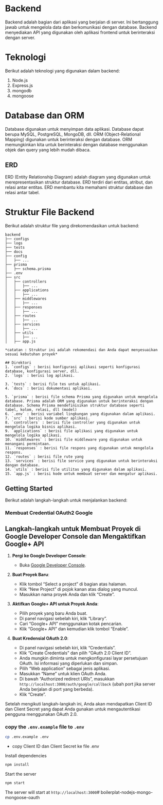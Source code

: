 # Backend

Backend adalah bagian dari aplikasi yang berjalan di server. Ini bertanggung jawab untuk mengelola data dan berkomunikasi dengan database. Backend menyediakan API yang digunakan oleh aplikasi frontend untuk berinteraksi dengan server.

# Teknologi

Berikut adalah teknologi yang digunakan dalam backend:

1. Node.js
2. Express.js
3. mongodb 
4. mongoose

# Database dan ORM

Database digunakan untuk menyimpan data aplikasi. Database dapat berupa MySQL, PostgreSQL, MongoDB, dll. ORM (Object-Relational Mapping) digunakan untuk berinteraksi dengan database. ORM memungkinkan kita untuk berinteraksi dengan database menggunakan objek dan query yang lebih mudah dibaca.

## ERD 

ERD (Entity Relationship Diagram) adalah diagram yang digunakan untuk merepresentasikan struktur database. ERD terdiri dari entitas, atribut, dan relasi antar entitas. ERD membantu kita memahami struktur database dan relasi antar tabel.

# Struktur File Backend

Berikut adalah struktur file yang direkomendasikan untuk backend:

```
backend
├── configs
├── logs
├── tests
├── docs
├── config
│   ├── ...
├── prisma
│   ├── schema.prisma
├── .env
├── src
│   ├── controllers
│   │   ├── ...
│   ├── applications
│   │   ├── ...
│   ├── middlewares
│   │   ├── ...
│   ├── responses
│   │   ├── ...
│   ├── routes
│   │   ├── ...
│   ├── services
│   │   ├── ...
│   ├── utils
│   │   ├── ...
│   ├── app.js

*catatan : Struktur ini adalah rekomendasi dan Anda dapat menyesuaikan sesuai kebutuhan proyek*

## Direktori
1. `configs` : berisi konfigurasi aplikasi seperti konfigurasi database, konfigurasi server, dll.
2. `logs` : berisi log aplikasi.

3. `tests` : berisi file tes untuk aplikasi.
4. `docs` : berisi dokumentasi aplikasi.

5. `prisma` : berisi file schema Prisma yang digunakan untuk mengelola database. Prisma adalah ORM yang digunakan untuk berinteraksi dengan database. Schema Prisma mendefinisikan struktur database seperti tabel, kolom, relasi, dll (model)
6. `.env` : berisi variabel lingkungan yang digunakan dalam aplikasi.
7. `src` : berisi kode sumber aplikasi.
8. `controllers` : berisi file controller yang digunakan untuk mengelola logika bisnis aplikasi.
9. `applications` : berisi file aplikasi yang digunakan untuk mengelola logika aplikasi.
10. `middlewares` : berisi file middleware yang digunakan untuk menangani permintaan.
11. `responses` : berisi file respons yang digunakan untuk mengelola respons.
12. `routes` : berisi file rute yang
13. `services` : berisi file service yang digunakan untuk berinteraksi dengan database.
14. `utils` : berisi file utilitas yang digunakan dalam aplikasi.
15. `app.js` : berisi kode untuk membuat server dan mengatur aplikasi.
```

## Getting Started

Berikut adalah langkah-langkah untuk menjalankan backend:

<!-- buka halaman  -->

### Membuat Credential OAuth2 Google

## Langkah-langkah untuk Membuat Proyek di Google Developer Console dan Mengaktifkan Google+ API

1. **Pergi ke Google Developer Console**:

   - Buka [Google Developer Console](https://console.developers.google.com/).

2. **Buat Proyek Baru**:

   - Klik tombol “Select a project” di bagian atas halaman.
   - Klik “New Project” di pojok kanan atas dialog yang muncul.
   - Masukkan nama proyek Anda dan klik “Create”.

3. **Aktifkan Google+ API untuk Proyek Anda**:

   - Pilih proyek yang baru Anda buat.
   - Di panel navigasi sebelah kiri, klik “Library”.
   - Cari “Google+ API” menggunakan kotak pencarian.
   - Klik “Google+ API” dan kemudian klik tombol “Enable”.

4. **Buat Kredensial OAuth 2.0**:
   - Di panel navigasi sebelah kiri, klik “Credentials”.
   - Klik “Create Credentials” dan pilih “OAuth 2.0 Client ID”.
   - Anda mungkin diminta untuk mengkonfigurasi layar persetujuan OAuth. Isi informasi yang diperlukan dan simpan.
   - Pilih “Web application” sebagai jenis aplikasi.
   - Masukkan “Name” untuk klien OAuth Anda.
   - Di bawah “Authorized redirect URIs”, masukkan `http://localhost:3000/auth/google/callback` (ubah port jika server Anda berjalan di port yang berbeda).
   - Klik “Create”.

Setelah mengikuti langkah-langkah ini, Anda akan mendapatkan Client ID dan Client Secret yang dapat Anda gunakan untuk mengautentikasi pengguna menggunakan OAuth 2.0.



### copy the `.env.example` file to `.env`


```bash
cp .env.example .env
```
* copy Client ID dan Client Secret ke file .env

Install dependencies

```bash
npm install
```


Start the server

```bash
npm start
```

The server will start at `http://localhost:3000`# boilerplat-nodejs-mongo-mongoose-oauth
